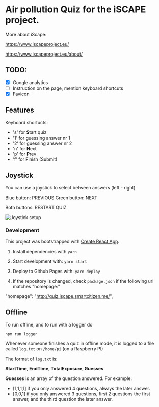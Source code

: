 # Air pollution Quiz for the iSCAPE project.

More about iScape:

https://www.iscapeproject.eu/

https://www.iscapeproject.eu/about/


## TODO:
- [x] Google analytics
- [ ] Instruction on the page, mention keyboard shortcuts
- [x] Favicon

## Features
Keyboard shortucts:
* 's' for **S**tart quiz
* '1' for guessing answer nr 1
* '2' for guessing answer nr 2
* 'n' for **N**ext
* 'p' for **P**rev
* 'f' for **F**inish (Submit)

## Joystick
You can use a joystick to select between answers (left - right)

Blue button: PREVIOUS
Green button: NEXT

Both buttons: RESTART QUIZ

![Joystick setup](https://github.com/fablabbcn/iscape-air-pollution-quiz/blob/master/IMG_20180418_164213.jpg "Joystick setup")


### Development

This project was bootstrapped with [Create React App](https://github.com/facebookincubator/create-react-app).

1. Install dependencies with
  `yarn`

2. Start development with:
  `yarn start`

3. Deploy to Github Pages with:
  `yarn deploy`

4. If the repository is changed, check `package.json` if the following url matches "homepage:"

  "homepage": "http://quiz.iscape.smartcitizen.me/",

## Offline
To run offline, and to run with a logger do

`npm run logger`

Whenever someone finishes a quiz in offline mode, it is logged to a file called `log.txt` on `/home/pi` (on a Raspberry PI)

The format of `log.txt` is:

**StartTime, EndTime, TotalExposure, Guesses**

**Guesses** is an array of the question answered.
For example:
* [1,1,1,1] if you only answered 4 questions, always the later answer. 
* [0,0,1] if you only answered 3 questions, first 2 questions the first answer, and the third question the later answer. 

